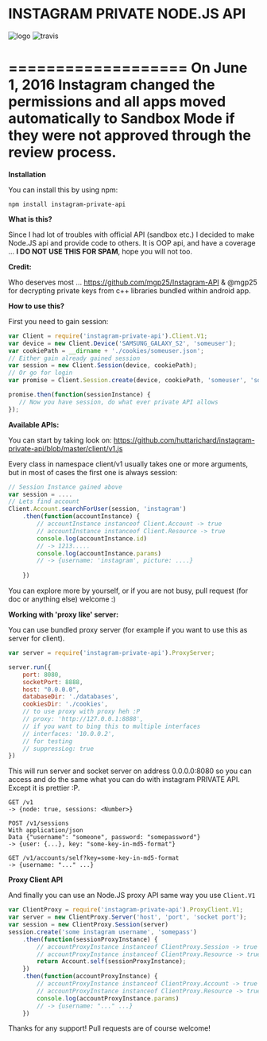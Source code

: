 INSTAGRAM PRIVATE NODE.JS API 
===================
![logo](https://cloud.githubusercontent.com/assets/1809268/15931032/2792427e-2e56-11e6-831e-ffab238cc4a2.png)
![travis](https://travis-ci.org/huttarichard/instagram-private-api.svg)

===================
On June 1, 2016 Instagram changed the permissions and all apps moved automatically to Sandbox Mode if they were not approved through the review process.
===================
**Installation**


You can install this by using npm:
```
npm install instagram-private-api
```

**What is this?** 

Since I had lot of troubles with official API (sandbox etc.) I decided to make Node.JS api and provide code to others. It is OOP api, and have a coverage ... **I DO NOT USE THIS FOR SPAM**, hope you will not too. 


**Credit:**

Who deserves most ... https://github.com/mgp25/Instagram-API & @mgp25 for decrypting private keys from c++ libraries bundled within android app.


**How to use this?** 

First you need to gain session:

```javascript
var Client = require('instagram-private-api').Client.V1;
var device = new Client.Device('SAMSUNG_GALAXY_S2', 'someuser');
var cookiePath = __dirname + './cookies/someuser.json';
// Either gain already gained session
var session = new Client.Session(device, cookiePath);
// Or go for login
var promise = Client.Session.create(device, cookiePath, 'someuser', 'somepassword');

promise.then(function(sessionInstance) {
   // Now you have session, do what ever private API allows
});
```


**Available APIs:**

You can start by taking look on:
https://github.com/huttarichard/instagram-private-api/blob/master/client/v1.js

Every class in namespace client/v1 usually takes one or more arguments, but in most of cases the first one is always session:

```javascript
// Session Instance gained above
var session = .... 
// Lets find account
Client.Account.searchForUser(session, 'instagram')
	.then(function(accountInstance) {
		// accountInstance instanceof Client.Account -> true
		// accountInstance instanceof Client.Resource -> true
		console.log(accountInstance.id)
		// -> 1213.....
		console.log(accountInstance.params)
		// -> {username: 'instagram', picture: ....}
		
	})

```

You can explore more by yourself, or if you are not busy, pull request (for doc or anything else) welcome :)



**Working with 'proxy like' server:**

You can use bundled proxy server (for example if you want to use this as server for client).

```javascript
var server = require('instagram-private-api').ProxyServer;

server.run({
    port: 8080,
    socketPort: 8888,
    host: "0.0.0.0",
    databaseDir: './databases',
    cookiesDir: './cookies',
    // to use proxy with proxy heh :P
    // proxy: 'http://127.0.0.1:8888',
    // if you want to bing this to multiple interfaces
    // interfaces: '10.0.0.2', 
    // for testing
    // suppressLog: true
})
```


This will run server and socket server on address 0.0.0.0:8080 so you can access and do the same what you can do with instagram PRIVATE API. Except it is 
prettier :P.


```
GET /v1
-> {node: true, sessions: <Number>}

POST /v1/sessions
With application/json
Data {"username": "someone", password: "somepassword"}
-> {user: {...}, key: "some-key-in-md5-format"}

GET /v1/accounts/self?key=some-key-in-md5-format
-> {username: "..." ...}
```

**Proxy Client API**

And finally you can use an Node.JS proxy API same way you use `Client.V1`


```javascript
var ClientProxy = require('instagram-private-api').ProxyClient.V1;
var server = new ClientProxy.Server('host', 'port', 'socket port');
var session = new ClientProxy.Session(server)
session.create('some instagram username', 'somepass')
	.then(function(sessionProxyInstance) {
		// accountProxyInstance instanceof ClientProxy.Session -> true
		// accountProxyInstance instanceof ClientProxy.Resource -> true
		return Account.self(sessionProxyInstance);
	})
	.then(function(accountProxyInstance) {
		// accountProxyInstance instanceof ClientProxy.Account -> true
		// accountProxyInstance instanceof ClientProxy.Resource -> true
		console.log(accountProxyInstance.params) 
		// -> {username: "..." ...}
	})
```


Thanks for any support! Pull requests are of course welcome!


